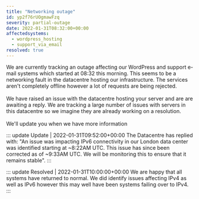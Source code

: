 ```yaml
---
title: "Networking outage"
id: yp2f76rUOgmawFzq
severity: partial-outage
date: 2022-01-31T08:32:00+00:00
affectedsystems:
  - wordpress_hosting
  - support_via_email
resolved: true
---
```

We are currently tracking an outage affecting our WordPress and support e-mail systems which started at 08:32 this morning. This seems to be a networking fault in the datacentre hosting our infrastructure. The services aren't completely offline however a lot of requests are being rejected.
<br />
<br />We have raised an issue with the datacentre hosting your server and are are awaiting a reply. We are tracking a large number of issues with servers in this datacentre so we imagine they are already working on a resolution.
<br />
<br />We'll update you when we have more information

::: update Update | 2022-01-31T09:52:00+00:00
The Datacentre has replied with: "An issue was impacting IPv6 connectivity in our London data center was identified starting at ~8:22AM UTC. This issue has since been corrected as of ~9:33AM UTC. We will be monitoring this to ensure that it remains stable".
:::

::: update Resolved | 2022-01-31T10:00:00+00:00
We are happy that all systems have returned to normal. We did identify issues affecting IPv4 as well as IPv6 however this may well have been systems failing over to IPv4.
:::

